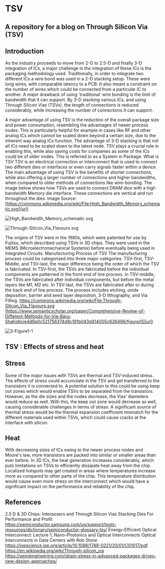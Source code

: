 # TSV
## A repository for a blog on Through Silicon Via (TSV)
## Introduction
As the industry proceeds to move from 2-D to 2.5-D and finally 3-D integration of ICs, a major challenge in the integration of these ICs is the packaging methodology used. Traditionally, in order to integrate two different ICs a wire bond was used in a 2-D stacking setup. These were long wires, with comparable latency to a PCB. It also meant a constraint on the number of wires which could be connected from a particular IC to another. A major drawback of using ‘traditional’ wire bonding is the limit of bandwidth that it can support. By 3-D stacking various ICs, and using Through Silicon Vias (TSVs), the length of connections is reduced considerably, while increasing the number of connections it can support.

A major advantage of using TSV is the reduction of the overall package size and power consumption, resembling the advantages of newer process nodes. This is particularly helpful for example in cases like RF and other analog ICs which cannot be scaled down beyond a certain size, due to the inherent way analog ICs function. The advantage of 3-D stacking is that not all ICs need to be scaled down to the latest node. TSV plays a crucial role in enabling this, while also saving costs for companies as some of the ICs could be of older nodes. This is referred to as a System in Package.
What is TSV
TSV is an electrical connection or interconnect that is used to connect two different dies or interfaces or even carry signals faster within a device. The main advantage of using TSV is the benefits of shorter connections, while also offering a larger number of connections and higher bandwidths, when compared to older methods of connections like wire-bonding.
The image below shows how TSVs are used to connect DRAM dice with a high bandwidth Memory die interface. These connections are vertical and run throughout the dies. Image Source: [https://commons.wikimedia.org/wiki/File:High_Bandwidth_Memory_schematic.svg](url)

![High_Bandwidth_Memory_schematic svg](https://github.com/user-attachments/assets/b199b726-f0e7-4a85-b5f1-3e2c379c16a8)

![Through-Silicon_Via_Flavours svg](https://github.com/user-attachments/assets/2610bc63-567d-4eb7-b355-cf1def7280af)

The origins of TSV were in the 1980s, which were patented for use by Fujitsu, which described using TSVs in 3D chips. They were used in the MEMS (Microelectromechanical Systems) before eventually being used in Integrated Circuits.
Manufacturing Process of TSV
The manufacturing process could be categorized into three major categories: TSV-first, TSV-Middle, and TSV-last, the major difference being the order of which the TSV is fabricated. In TSV-first, the TSVs are fabricated before the individual components are patterned in the front end of line process. In TSV-middle, the TSVs are fabricated after individual components, but before the metal layers like M1, M2 etc. In TSV-last, the TSVs are fabricated after or during the back end of line process. The process includes etching, oxide deposition, barrier and seed layer deposition, 3-D lithography, and Via Filling. [https://commons.wikimedia.org/wiki/File:Through-Silicon_Via_Flavours.svg
](url) [https://www.semanticscholar.org/paper/Comprehensive-Review-of-Different-Methods-for-Via-Baru-Shahidin/e4d9a0c521756374d8c191b043d414005c626496/figure/0](url)



 ![3-Figure1-1](https://github.com/user-attachments/assets/f90f87d8-2faf-4481-8ae1-286ebccab2e4)




## TSV : Effects of stress and heat
## Stress
Some of the major issues with TSVs are thermal and TSV-induced stress. The effects of stress could accumulate in the TSV and get transferred to the transistors it is connected to. A potential solution to this could be using keep out zones which would enable TSVs to be separated from the transistors. However, as the die sizes and the nodes decrease, the Vias’ diameters would reduce as well. With this, the keep out zone would decrease as well, causing considerable challenges in terms of stress. A significant source of thermal stress would be the thermal expansion coefficient mismatch for the different materials used within TSVs, which could cause cracks at the interface with silicon.


## Heat
With decreasing sizes of ICs owing to the newer process nodes and Moore's law, more transistors are packed into similar or smaller areas than ever before. In 3D ICs, the heat generation increases considerably, which puts limitations on TSVs to efficiently dissipate heat away from the chip. Localized hotspots may get created in areas where temperatures increase more as compared to other parts of the chip. This temperature distribution would cause even more stress on the interconnect which would have a significant impact on the performance and reliability of the chip.



## References

2.5 D & 3D Chips: Interposers and Through Silicon Vias
Stacking Dies For Performance and Profit
https://semiconductor.samsung.com/us/support/tools-resources/dictionary/semiconductor-glossary-tsv/
Energy-Efficient Optical Interconnect: Lecture 1, Nano-Photonics and Optical Interconnects
Optical Interconnects in Data Centers with Rob Stone
https://iopscience.iop.org/article/10.1088/1748-0221/20/01/C01017/pdf
https://en.wikipedia.org/wiki/Through-silicon_via
https://semiengineering.com/strain-stress-in-advanced-packages-drives-new-design-approaches/
